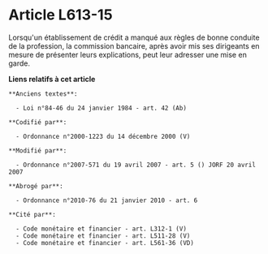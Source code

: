 # Article L613-15

Lorsqu'un établissement de crédit a manqué aux règles de bonne conduite de la profession, la commission bancaire, après avoir
mis ses dirigeants en mesure de présenter leurs explications, peut leur adresser une mise en garde.

**Liens relatifs à cet article**

	**Anciens textes**:

	  - Loi n°84-46 du 24 janvier 1984 - art. 42 (Ab)

	**Codifié par**:

	  - Ordonnance n°2000-1223 du 14 décembre 2000 (V)

	**Modifié par**:

	  - Ordonnance n°2007-571 du 19 avril 2007 - art. 5 () JORF 20 avril 2007

	**Abrogé par**:

	  - Ordonnance n°2010-76 du 21 janvier 2010 - art. 6

	**Cité par**:

	  - Code monétaire et financier - art. L312-1 (V)
	  - Code monétaire et financier - art. L511-28 (V)
	  - Code monétaire et financier - art. L561-36 (VD)
